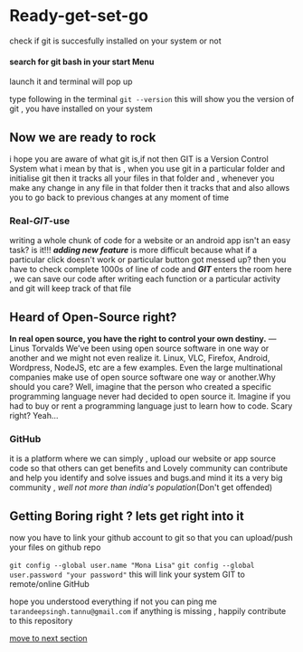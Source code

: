
# Ready-get-set-go

check if git is succesfully installed on your system or not

#### search for **git bash** in your start Menu
launch it and terminal will pop up

type following in the terminal
	`git --version`
this will show you the version of git , you have installed on your system

## Now we are ready to rock
i hope you are aware of what git is,if not then GIT is a Version Control System
what i mean by that is , when you use git in a particular folder and initialise git then
it tracks all your files in that folder and , whenever you make any change in any file in
that folder then it tracks that and also allows you to go back to previous changes at any
moment of time
### Real-*GIT*-use 
writing a whole chunk of code for a website or an android app isn't an easy task? is it!!!
**_adding new feature_** is more difficult because what if a particular click doesn't work
or particular button got messed up? then you have to check complete 1000s of line of code and
**_GIT_** enters the room here , we can save our code after writing each function or a particular
activity and git will keep track of that file

## Heard of Open-Source right?
**In real open source, you have the right to control your own destiny.**
— Linus Torvalds
We’ve been using open source software in one way or another and we might not even realize it.
Linux, VLC, Firefox, Android, Wordpress, NodeJS, etc are a few examples. Even the large multinational
companies make use of open source software one way or another.Why should you care? Well, 
imagine that the person who created a specific programming language never had decided to open source it.
Imagine if you had to buy or rent a programming language just to learn how to code. Scary right? Yeah…

### GitHub
it is a platform where we can simply , upload our website or app source code so that others can get 
benefits and Lovely community can contribute and help you identify and solve issues and bugs.and mind it
its a very big community , _well not more than india's population_(Don't get offended)

## Getting Boring right ? lets get right into it

now you have to link your github account to git so that you can upload/push your files on github repo

 `git config --global user.name "Mona Lisa"`
 `git config --global user.password "your password"`
this will link your system GIT to remote/online GitHub

hope you understood everything if not you can ping me `tarandeepsingh.tannu@gmail.com` 
if anything is missing , happily contribute to this repository

[move to next section](https://github.com/taran9873/GitTutorials/blob/master/res/Basics.md)